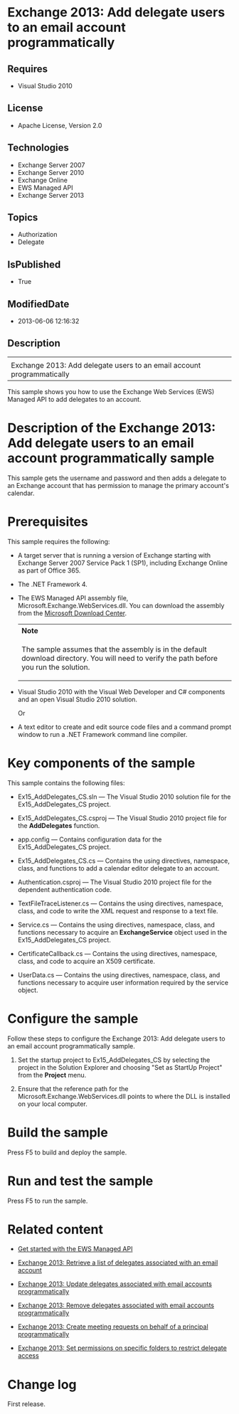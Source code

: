 # Exchange 2013: Add delegate users to an email account programmatically
## Requires
* Visual Studio 2010
## License
* Apache License, Version 2.0
## Technologies
* Exchange Server 2007
* Exchange Server 2010
* Exchange Online
* EWS Managed API
* Exchange Server 2013
## Topics
* Authorization
* Delegate
## IsPublished
* True
## ModifiedDate
* 2013-06-06 12:16:32
## Description

<div id="header">
<table id="bottomTable" cellpadding="0" cellspacing="0">
<tbody>
<tr id="headerTableRow1">
<td align="left"><span id="runningHeaderText"></span></td>
</tr>
<tr id="headerTableRow2">
<td align="left"><span id="nsrTitle">Exchange 2013: Add delegate users to an email account programmatically</span>
</td>
</tr>
</tbody>
</table>
</div>
<div id="mainSection">
<div id="mainBody">
<p></p>
<div>
<p>This sample shows you how to use the Exchange Web Services (EWS) Managed API to add delegates to an account.</p>
</div>
<h1>Description of the Exchange 2013: Add delegate users to an email account programmatically sample</h1>
<div id="sectionSection0" name="collapseableSection">
<p>This sample gets the username and password and then adds a delegate to an Exchange account that has permission to manage the primary account's calendar.</p>
</div>
<h1>Prerequisites</h1>
<div id="sectionSection1" name="collapseableSection">
<p>This sample requires the following:</p>
<ul>
<li>
<p>A target server that is running a version of Exchange starting with Exchange Server 2007 Service Pack 1 (SP1), including Exchange Online as part of Office 365.</p>
</li><li>
<p>The .NET Framework 4.</p>
</li><li>
<p>The EWS Managed API assembly file, Microsoft.Exchange.WebServices.dll. You can download the assembly from the
<a href="http://go.microsoft.com/fwlink/?LinkID=255472" target="_blank">Microsoft Download Center</a>.</p>
<div>
<table width="100%" cellspacing="0" cellpadding="0">
<tbody>
<tr>
<th align="left"><b>Note</b> </th>
</tr>
<tr>
<td>
<p>The sample assumes that the assembly is in the default download directory. You will need to verify the path before you run the solution.</p>
</td>
</tr>
</tbody>
</table>
</div>
</li><li>
<p>Visual Studio 2010 with the Visual Web Developer and C# components and an open Visual Studio 2010 solution.</p>
<p>Or</p>
</li><li>
<p>A text editor to create and edit source code files and a command prompt window to run a .NET Framework command line compiler.</p>
</li></ul>
</div>
<h1>Key components of the sample</h1>
<div id="sectionSection2" name="collapseableSection">
<p>This sample contains the following files:</p>
<ul>
<li>
<p>Ex15_AddDelegates_CS.sln — The Visual Studio 2010 solution file for the Ex15_AddDelegates_CS project.</p>
</li><li>
<p>Ex15_AddDelegates_CS.csproj — The Visual Studio 2010 project file for the <b>AddDelegates</b> function.</p>
</li><li>
<p>app.config — Contains configuration data for the Ex15_AddDelegates_CS project.</p>
</li><li>
<p>Ex15_AddDelegates_CS.cs — Contains the using directives, namespace, class, and functions to add a calendar editor delegate to an account.</p>
</li><li>
<p>Authentication.csproj — The Visual Studio 2010 project file for the dependent authentication code.</p>
</li><li>
<p>TextFileTraceListener.cs — Contains the using directives, namespace, class, and code to write the XML request and response to a text file.</p>
</li><li>
<p>Service.cs — Contains the using directives, namespace, class, and functions necessary to acquire an
<b>ExchangeService</b> object used in the Ex15_AddDelegates_CS project.</p>
</li><li>
<p>CertificateCallback.cs — Contains the using directives, namespace, class, and code to acquire an X509 certificate.</p>
</li><li>
<p>UserData.cs — Contains the using directives, namespace, class, and functions necessary to acquire user information required by the service object.</p>
</li></ul>
</div>
<h1>Configure the sample</h1>
<div id="sectionSection3" name="collapseableSection">
<p>Follow these steps to configure the Exchange 2013: Add delegate users to an email account programmatically sample.</p>
<ol>
<li>
<p>Set the startup project to Ex15_AddDelegates_CS by selecting the project in the Solution Explorer and choosing &quot;Set as StartUp Project&quot; from the
<b><span class="ui">Project</span></b> menu.</p>
</li><li>
<p>Ensure that the reference path for the Microsoft.Exchange.WebServices.dll points to where the DLL is installed on your local computer.</p>
</li></ol>
<p></p>
</div>
<h1>Build the sample</h1>
<div id="sectionSection4" name="collapseableSection">
<p>Press F5 to build and deploy the sample.</p>
</div>
<h1>Run and test the sample</h1>
<div id="sectionSection5" name="collapseableSection">
<p>Press F5 to run the sample.</p>
</div>
<h1>Related content</h1>
<div id="sectionSection6" name="collapseableSection">
<ul>
<li>
<p><a href="http://go.microsoft.com/fwlink/?LinkId=301827" target="_blank">Get started with the EWS Managed API</a>
</p>
</li><li>
<p><a href="http://code.msdn.microsoft.com/Exchange-2013-Retrieve-a-29fdb3d8" target="_blank">Exchange 2013: Retrieve a list of delegates associated with an email account</a>
</p>
</li><li>
<p><a href="http://code.msdn.microsoft.com/Exchange-2013-Update-b40d3bac" target="_blank">Exchange 2013: Update delegates associated with email accounts programmatically</a>
</p>
</li><li>
<p><a href="http://code.msdn.microsoft.com/Exchange-2013-Remove-686f7714" target="_blank">Exchange 2013: Remove delegates associated with email accounts programmatically</a>
</p>
</li><li>
<p><a href="http://code.msdn.microsoft.com/Exchange-2013-Create-5c25065f" target="_blank">Exchange 2013: Create meeting requests on behalf of a principal programmatically</a>
</p>
</li><li>
<p><a href="http://code.msdn.microsoft.com/Exchange-2013-Set-44ff95df" target="_blank">Exchange 2013: Set permissions on specific folders to restrict delegate access</a>
</p>
</li></ul>
</div>
<h1>Change log</h1>
<div id="sectionSection7" name="collapseableSection">
<p>First release.</p>
</div>
</div>
</div>
